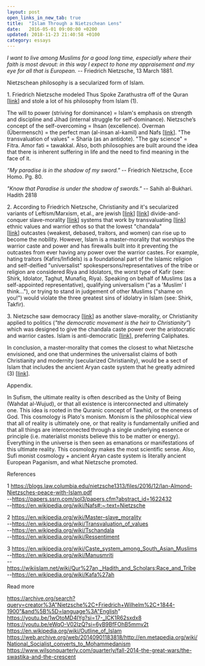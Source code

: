 ```yaml
---
layout: post
open_links_in_new_tab: true
title:  "Islam Through a Nietzschean Lens"
date:   2016-05-01 09:00:00 +0200
updated: 2018-11-23 21:40:58 +0100
category: essays
---
```


_I want to live among Muslims for a good long time, especially where their faith is most devout: in this way I expect to hone my appraisement and my eye for all that is European._ -- Friedrich Nietzsche, 13 March 1881.

Nietzschean philosophy is a secularized form of Islam. 

1\. Friedrich Nietzsche modeled Thus Spoke Zarathustra off of the Quran \[[link](https://papers.ssrn.com/sol3/papers.cfm?abstract_id=1622432)\] and stole a lot of his philosophy from Islam (1).

The will to power (striving for dominance) = Islam's emphasis on strength and discipline and Jihad (internal struggle for self-dominance). Nietzsche’s concept of the self-overcoming = Ihsan (excellence). Overman (Übermensch) = the perfect man (al-insan al-kamil) and Nafs \[[link](https://en.wikipedia.org/wiki/Nafs#:~:text=Nietzsche)\]. "The transvaluation of values" = Sharia (as an antidote). "The gay science" = Fitra. Amor fati = tawakkal. Also, both philosophies are built around the idea that there is inherent suffering in life and the need to find meaning in the face of it.

_“My paradise is in the shadow of my sword."_ -- Friedrich Nietzsche, Ecce Homo. Pg. 80.

_"Know that Paradise is under the shadow of swords."_ -- Sahih al-Bukhari. Hadith 2818

2\. According to Friedrich Nietzsche, Christianity and it's secularized variants of Leftism/Marxism, et.al., are jewish \[[link](https://en.wikipedia.org/wiki/Philosophy_of_Friedrich_Nietzsche#Jews,_nationalism_and_European_identity)\] \[[link](http://fs2.american.edu/dfagel/www/genealogy1.htm#:~:text=jews)\] divide-and-conquer slave-morality \[[link](https://en.wikipedia.org/wiki/Master%E2%80%93slave_morality)\] systems that work by transvaluating \[[link](https://en.wikipedia.org/wiki/Transvaluation_of_values)\] ethnic values and warrior ethos so that the lowest "chandala" \[[link](https://en.wikipedia.org/wiki/Tschandala)\] outcastes (weakest, debased, traitors, and women) can rise up to become the nobility. However, Islam is a master-morality that worships the warrior caste and power and has firewalls built into it preventing the outcastes from ever having any power over the warrior castes. For example, hating traitors (Kafirs/Infidels) is a foundational part of the Islamic religion and self-deified "universalist" spokespersons/representatives of the tribe or religion are considered Riya and Idolators, the worst type of Kafir (see: Shirk, Idolator, Taghut, Munafiq, Riya). Speaking on behalf of Muslims (as a self-appointed representative), qualifying universalism ("as a 'Muslim' I think..."), or trying to stand in judgement of other Muslims ("shame on you!") would violate the three greatest sins of idolatry in Islam (see: Shirk, Takfir).

3\. Nietzsche saw democracy \[[link](http://archive.is/ytt7N)\] as another slave-morality, or Christianity applied to politics (_"the democratic movement is the heir to Christianity”_) which was designed to give the chandala caste power over the aristocratic and warrior castes. Islam is anti-democratic \[[link](https://en.m.wikipedia.org/wiki/Islam_and_democracy)\], preferring Caliphates. 

In conclusion, a master-morality that comes the closest to what Nietzsche envisioned, and one that undermines the universalist claims of both Christianity and modernity (secularized Christianity), would be a sect of Islam that includes the ancient Aryan caste system that he greatly admired (3) \[[link](https://en.wikipedia.org/wiki/Caste_system_among_South_Asian_Muslims)\].

Appendix. 

In Sufism, the ultimate reality is often described as the Unity of Being (Wahdat al-Wujud), or that all existence is interconnected and ultimately one. This idea is rooted in the Quranic concept of Tawhid, or the oneness of God. This cosmology is Plato's monism. Monism is the philosophical view that all of reality is ultimately one, or that reality is fundamentally unified and that all things are interconnected through a single underlying essence or principle (i.e. materialist monists believe this to be matter or energy).  Everything in the universe is then seen as emanations or manifestations of this ultimate reality. This cosmology makes the most scientific sense. Also, Sufi monist cosmology + ancient Aryan caste system is literally ancient European Paganism, and what Nietzsche promoted.

References

1 https://blogs.law.columbia.edu/nietzsche1313/files/2016/12/Ian-Almond-Nietzsches-peace-with-Islam.pdf \
\--https://papers.ssrn.com/sol3/papers.cfm?abstract_id=1622432  
\--https://en.wikipedia.org/wiki/Nafs#:~:text=Nietzsche

2 https://en.wikipedia.org/wiki/Master–slave_morality \
\--https://en.wikipedia.org/wiki/Transvaluation_of_values \
\--https://en.wikipedia.org/wiki/Tschandala \
\--https://en.wikipedia.org/wiki/Ressentiment

3 https://en.wikipedia.org/wiki/Caste_system_among_South_Asian_Muslims \
\--https://en.wikipedia.org/wiki/Manusmriti \
\--https://wikiislam.net/wiki/Qur%27an,_Hadith_and_Scholars:Race_and_Tribe \
\--https://en.wikipedia.org/wiki/Kafa%27ah

Read more

https://archive.org/search?query=creator%3A"Nietzsche%2C+Friedrich+Wilhelm%2C+1844-1900"&and%5B%5D=language%3A"English" \
https://youtu.be/1wOtoMD4IYg?si=17-_ICK1R62sxdx8 \
https://youtu.be/eWqO-V02IzQ?si=6yB9BfFOhB5mmv2t \
https://en.wikipedia.org/wiki/Outline_of_Islam \
https://web.archive.org/web/20140901183818/http://en.metapedia.org/wiki/National_Socialist_converts_to_Mohammedanism
https://www.wilsonquarterly.com/quarterly/fall-2014-the-great-wars/the-swastika-and-the-crescent
